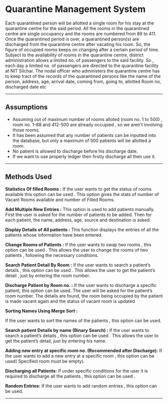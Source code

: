 # Quarantine Management System

Each quarantined person will be allotted a single room for his stay at the quarantine centre for the said period. All the rooms in the quarantined centre are single occupancy and the rooms are numbered from 89 to 411. Once the quarantined period is over, a quarantined person(s) are discharged from the quarantine centre after vacating his room. So, the figure of occupied rooms keeps on changing after a certain period of time. Subject to the availability of rooms in the quarantine centre, district administration allows a limited no. of passengers to the said facility. So , each day a limited no. of passengers are directed to the quarantine facility at NIT Silchar. The nodal officer who administers the quarantine centre has to keep tract of the records of the quarantined persons like the name of the person, address, age, arrival date, coming from, going to, allotted Room no, discharged date etc

___
## Assumptions

- Assuming out of maximum number of rooms alloted (room no. 1 to 500) , room no. 1-88 and 412-500 are already occupied , so we aren't involving those rooms.
- It has been assumed that any number of patients can be inputted into the database, but only a maximum of 500 patients will be allotted a room.
- No patient is allowed to discharge before his discharge date.
- If we want to use properly ledger then firstly discharge all then use it.

___

## Methods Used

**Statistics Of filled Rooms :**
If the user wants to get the status of rooms available this option can be used . This option gives the stats of number of Vacant Rooms available and number of Filled Rooms.

**Add Multiple New Entries :**
This option is used to add patients manually. First the user is asked for the number of patients to be added. Then for each patient, the name, address, age, source and destination is asked.

**Display Details of All patients :**
This function displays the entries of all the patients whose information have been entered.

**Change Rooms of Patients :**
If the user wants to swap two rooms , this option can be used . This allows the user to change the rooms of two patients , following the necessary conditions.

**Search Patient Detail By Room :**
If the user wants to search a patient’s details , this option can be used . This allows the user to get the patient’s detail , just by entering the room number.

**Discharge Patient by Room no. :**
If the user wants to discharge a specific patient, this option can be used. The user will be asked for the patient’s room number. The details are found, the room being occupied by the patient is made vacant again and the status of vacant room is updated

**Sorting Names Using Merge Sort :**

If the user wants to sort the names of the patients , this option can be used.

**Search patient Details by name (Binary Search) :**
If the user wants to search a patient’s details , this option can be used . This allows the user to get the patient’s detail, just by entering his name.

**Adding new entry at specific room no. (Recommended after Discharge):**
If the user wants to add a new entry at a specific room , this option can be used( Specified room must be empty).

**Discharging all Patients:**
If under specific conditions for the user it is required to discharge all the patients , this option can be used .

**Random Entries:**
If the user wants to add random entries , this option can be used.
___